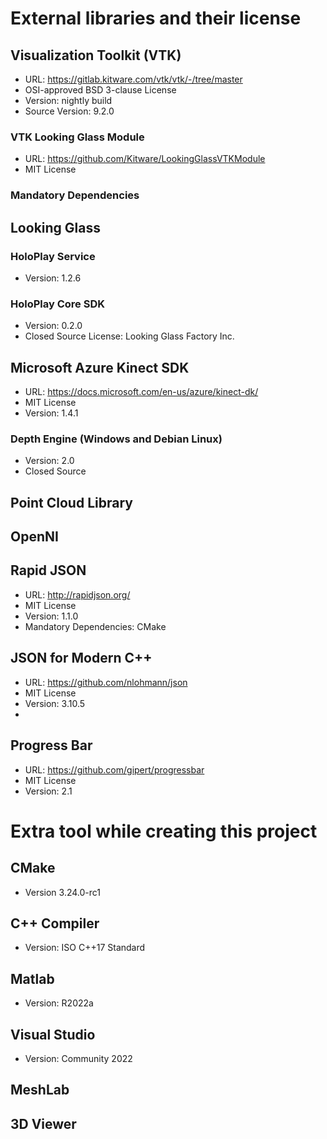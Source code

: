 # External libraries and their license
## Visualization Toolkit (VTK)
- URL: https://gitlab.kitware.com/vtk/vtk/-/tree/master
- OSI-approved BSD 3-clause License
- Version: nightly build
- Source Version: 9.2.0
### VTK Looking Glass Module
- URL: https://github.com/Kitware/LookingGlassVTKModule
- MIT License
### Mandatory Dependencies

## Looking Glass
### HoloPlay Service
- Version: 1.2.6
### HoloPlay Core SDK
- Version: 0.2.0
- Closed Source License: Looking Glass Factory Inc. 


## Microsoft Azure Kinect SDK
- URL: https://docs.microsoft.com/en-us/azure/kinect-dk/
- MIT License
- Version: 1.4.1
### Depth Engine (Windows and Debian Linux)
- Version: 2.0
- Closed Source

## Point Cloud Library

## OpenNI

## Rapid JSON
- URL: http://rapidjson.org/
- MIT License
- Version: 1.1.0
- Mandatory Dependencies: CMake

## JSON for Modern C++
- URL: https://github.com/nlohmann/json
- MIT License
- Version: 3.10.5
- 

## Progress Bar
- URL: https://github.com/gipert/progressbar
- MIT License
- Version: 2.1

# Extra tool while creating this project
## CMake
- Version 3.24.0-rc1

## C++ Compiler
- Version: ISO C++17 Standard

## Matlab
- Version: R2022a

## Visual Studio
- Version: Community 2022

## MeshLab

## 3D Viewer